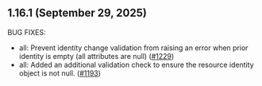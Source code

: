 ## 1.16.1 (September 29, 2025)

BUG FIXES:

* all: Prevent identity change validation from raising an error when prior identity is empty (all attributes are null) ([#1229](https://github.com/hashicorp/terraform-plugin-framework/issues/1229))
* all: Added an additional validation check to ensure the resource identity object is not null. ([#1193](https://github.com/hashicorp/terraform-plugin-framework/issues/1193))

